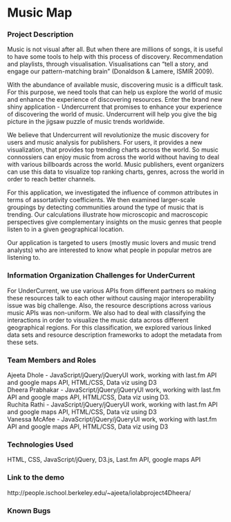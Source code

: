 

<h1>Music Map</h1>

<h3>Project Description</h3>
<p>Music is not visual after all. But when there are millions of songs, it is useful to have some tools to help with this process of discovery. Recommendation and playlists, through visualisation. Visualisations can “tell a story, and engage our pattern-matching brain” (Donaldson & Lamere, ISMIR 2009).




</p>
<p>With the abundance of available music, discovering music is a difficult task. For this purpose, we need tools that can help us explore the world of music and enhance the experience of discovering resources. Enter the brand new shiny application - Undercurrent that promises to enhance your experience of discovering the world of music. Undercurrent will help you give the big picture in the jigsaw puzzle of music trends worldwide.</p>
<p>We believe that Undercurrent will revolutionize the music discovery for users and music analysis for publishers. For users, it provides a new visualization, that provides top trending charts across the world. So music connossiers can enjoy music from across the world without having to deal with various billboards across the world. Music publishers, event organizers can use this data to visualize top ranking charts, genres, across the world in order to reach better channels.</p>

<p>For this application, we investigated the influence of common attributes in terms of 
assortativity coefficients. We then examined larger-scale groupings 
by detecting communities around the type of music that is trending. Our calculations illustrate 
how microscopic and macroscopic perspectives give complementary insights on the music genres that people listen to in a given geographical location.
</p>


<p>Our application is targeted to users (mostly music lovers and music trend analysts) who are interested to know what people in popular metros are listening to.</p>
<h3>Information Organization Challenges for UnderCurrent</h3>


<p>For UnderCurrent, we use various APIs from different partners so making these resources talk to each other without causing major interoperability issue was big challenge. Also, the resource descriptions across various music APIs was non-uniform. We also had to deal with classifying the interactions in order to visualize the music data across different geographical regions. For this classification, we explored various linked data sets and resource description frameworks to adopt the metadata from these sets.</p>

<h3>Team Members and Roles</h3>
<p>Ajeeta Dhole - JavaScript/jQuery/jQueryUI work, working with last.fm API and google maps API, HTML/CSS, Data viz using D3 <br/>
Dheera Prabhakar - JavaScript/jQuery/jQueryUI work, working with last.fm API and google maps API, HTML/CSS, Data viz using D3.<br />
Ruchita Rathi - JavaScript/jQuery/jQueryUI work, working with last.fm API and google maps API, HTML/CSS, Data viz using D3<br />
Vanessa McAfee - JavaScript/jQuery/jQueryUI work, working with last.fm API and google maps API, HTML/CSS, Data viz using D3</p>

<h3>Technologies Used</h3>
<p>HTML, CSS, JavaScript/jQuery, D3.js, Last.fm API, google maps API</p>

<h3>Link to the demo</h3>
<p>http://people.ischool.berkeley.edu/~ajeeta/iolabproject4Dheera/</p>

<h3>Known Bugs</h3>
<p></p>